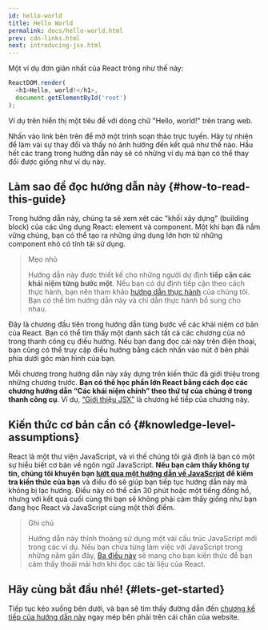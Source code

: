 ```yaml
---
id: hello-world
title: Hello World
permalink: docs/hello-world.html
prev: cdn-links.html
next: introducing-jsx.html
---
```


Một ví dụ đơn giản nhất của React trông như thế này:

```js
ReactDOM.render(
  <h1>Hello, world!</h1>,
  document.getElementById('root')
);
```

Ví dụ trên hiển thị một tiêu đề với dòng chữ "Hello, world!" trên trang web.

[](codepen://hello-world)

Nhấn vào link bên trên để mở một trình soạn thảo trực tuyến. Hãy tự nhiên để làm vài sự thay đổi và thấy nó ảnh hưởng đến kết quả như thế nào. Hầu hết các trang trong hướng dẫn này sẽ có những ví dụ mà bạn có thể thay đổi được giống như ví dụ này.


## Làm sao để đọc hướng dẫn này {#how-to-read-this-guide}

Trong hướng dẫn này, chúng ta sẽ xem xét các "khối xây dựng" (building block) của các ứng dụng React: element và component. Một khi bạn đã nắm vững chúng, bạn có thể tạo ra những ứng dụng lớn hơn từ những component nhỏ có tính tái sử dụng.

>Mẹo nhỏ
>
>Hướng dẫn này được thiết kế cho những người dự định **tiếp cận các khái niệm từng bước một**. Nếu bạn có dự định tiếp cận theo cách thực hành, bạn nên tham khảo [hướng dẫn thực hành](/tutorial/tutorial.html) của chúng tôi. Bạn có thể tìm hướng dẫn này và chỉ dẫn thực hành bổ sung cho nhau.

Đây là chương đầu tiên trong hướng dẫn từng bước về các khái niệm cơ bản của React. Bạn có thể tìm thấy một danh sách tất cả các chương của nó trong thanh công cụ điều hướng. Nếu bạn đang đọc cái này trên điện thoại, bạn cũng có thể truy cập điều hướng bằng cách nhấn vào nút ở bên phải phía dưới góc màn hình của bạn.

Mỗi chương trong hướng dẫn này xây dựng trên kiến thức đã giới thiệu trong những chương trước. **Bạn có thể học phần lớn React bằng cách đọc các chương hướng dẫn “Các khái niệm chính” theo thứ tự của chúng ở trong thanh công cụ**. Ví dụ, [“Giới thiệu JSX”](/docs/introducing-jsx.html) là chương kế tiếp của chương này.

## Kiến thức cơ bản cần có {#knowledge-level-assumptions}

React là một thư viện JavaScript, và vì thế chúng tôi giả định là bạn có một sự hiểu biết cơ bản về ngôn ngữ JavaScript. **Nếu bạn cảm thấy không tự tin, chúng tôi khuyên bạn [lướt qua một hướng dẫn về JavaScript](https://developer.mozilla.org/en-US/docs/Web/JavaScript/A_re-introduction_to_JavaScript) để kiểm tra kiến thức của bạn** và điều đó sẽ giúp bạn tiếp tục hướng dẫn này mà không bị lạc hướng. Điều này có thể cần 30 phút hoặc một tiếng đồng hồ, nhưng với kết quả cuối cùng thì bạn sẽ không phải cảm thấy giống như bạn đang học React và JavaScript cùng một thời điểm.

>Ghi chú
>
>Hướng dẫn này thỉnh thoảng sử dụng một vài cấu trúc JavaScript mới trong các ví dụ. Nếu bạn chưa từng làm việc với JavaScript trong những năm gần đây, [Ba điều này](https://gist.github.com/gaearon/683e676101005de0add59e8bb345340c) sẽ mang cho bạn kiến thức để bạn cảm thấy thoải mái hơn khi đọc các tài liệu của React.


## Hãy cùng bắt đầu nhé! {#lets-get-started}

Tiếp tục kéo xuống bên dưới, và bạn sẽ tìm thấy đường dẫn đến [chương kế tiếp của hướng dẫn này](/docs/introducing-jsx.html) ngay mép bên phải trên cái chân của website.


